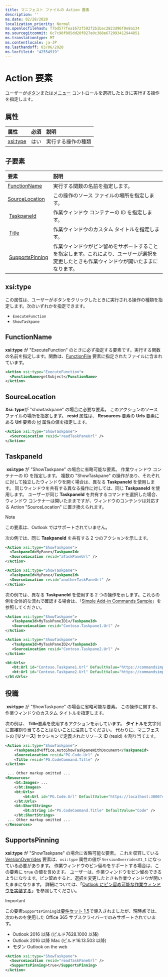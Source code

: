 ```yaml
---
title: マニフェスト ファイルの Action 要素
description: ''
ms.date: 02/28/2020
localization_priority: Normal
ms.openlocfilehash: f7bd577fea1672f592f2b1bac2823d96f0e8a134
ms.sourcegitcommit: 6c7c98f085dd20f827e0c388e672993412944851
ms.translationtype: MT
ms.contentlocale: ja-JP
ms.lasthandoff: 03/06/2020
ms.locfileid: "42554919"
---
```

# <a name="action-element"></a>Action 要素

ユーザーが[ボタン](control.md#button-control)または[メニュー](control.md#menu-dropdown-button-controls) コントロールを選択したときに実行する操作を指定します。

## <a name="attributes"></a>属性

|  属性  |  必須  |  説明  |
|:-----|:-----|:-----|
|  [xsi:type](#xsitype)  |  はい  | 実行する操作の種類|

## <a name="child-elements"></a>子要素

|  要素 |  説明  |
|:-----|:-----|
|  [FunctionName](#functionname) |    実行する関数の名前を指定します。 |
|  [SourceLocation](#sourcelocation) |    この操作のソース ファイルの場所を指定します。 |
|  [TaskpaneId](#taskpaneid) | 作業ウィンドウ コンテナーの ID を指定します。|
|  [Title](#title) | 作業ウィンドウのカスタム タイトルを指定します。|
|  [SupportsPinning](#supportspinning) | 作業ウィンドウがピン留めをサポートすることを指定します。これにより、ユーザーが選択を変更したときも作業ウィンドウが開いたままになります。|
  

## <a name="xsitype"></a>xsi:type

この属性は、ユーザーがボタンをクリックしたときに実行される操作の種類を指定します。次のいずれかを指定できます。

- `ExecuteFunction`
- `ShowTaskpane`

## <a name="functionname"></a>FunctionName

**xsi:type** が "ExecuteFunction" のときに必ず指定する要素です。実行する関数の名前を指定します。関数は、[FunctionFile](functionfile.md) 要素に指定されたファイルに含まれています。

```xml
<Action xsi:type="ExecuteFunction">
  <FunctionName>getSubject</FunctionName>
</Action>
```

## <a name="sourcelocation"></a>SourceLocation

**Xsi: type**が "showtaskpane" の場合に必要な要素。 このアクションのソース ファイルの場所を指定します。 **resid** 属性は、 **Resources** 要素の **Urls** 要素にある **Url** 要素の [id](resources.md) 属性の値を指定します。

```xml
<Action xsi:type="ShowTaskpane">
  <SourceLocation resid="readTaskPaneUrl" />
</Action>
```  

## <a name="taskpaneid"></a>TaskpaneId

 **xsi:type** が "ShowTaskpane" の場合に省略可能な要素。 作業ウィンドウ コンテナーの ID を指定します。 複数の "ShowTaskpane" の操作があり、それぞれに対して独立したウィンドウを開く場合は、異なる **TaskpaneId** を使用します。 同じウィンドウを共有する異なる操作に対しては、同じ **TaskpaneId** を使用します。 ユーザーが同じ **TaskpaneId** を共有するコマンドを選択した場合、ウィンドウ コンテナーは開いたままですが、ウィンドウのコンテンツは対応する Action "SourceLocation" に置き換えられます。

> [!NOTE]
> この要素は、Outlook ではサポートされていません。

次の例では、同じ **TaskpaneId** を共有する 2 つのアクションを示します。

```xml
<Action xsi:type="ShowTaskpane">
  <TaskpaneId>MyPane</TaskpaneId>
  <SourceLocation resid="aTaskPaneUrl" />
</Action>

<Action xsi:type="ShowTaskpane">
  <TaskpaneId>MyPane</TaskpaneId>
  <SourceLocation resid="anotherTaskPaneUrl" />
</Action>
```  

次の例では、異なる **TaskpaneId** を使用する 2 つの操作を示します。これらの例を全体的な流れで確認する場合は、「[Simple Add-in Commands Sample](https://github.com/OfficeDev/Office-Add-in-Commands-Samples/blob/master/Simple/Manifest/SimpleAddin.xml)」を参照してください。

```xml
<Action xsi:type="ShowTaskpane">
   <TaskpaneId>MyTaskPaneID1</TaskpaneId>
   <SourceLocation resid="Contoso.Taskpane1.Url" />
</Action>

<Action xsi:type="ShowTaskpane">
   <TaskpaneId>MyTaskPaneID2</TaskpaneId>
   <SourceLocation resid="Contoso.Taskpane2.Url" />
</Action>
```  

```xml
<bt:Urls>
   <bt:Url id="Contoso.Taskpane1.Url" DefaultValue="https://commandsimple.azurewebsites.net/Taskpane.html" />
   <bt:Url id="Contoso.Taskpane2.Url" DefaultValue="https://commandsimple.azurewebsites.net/Taskpane2.html" />
</bt:Urls>
```  

## <a name="title"></a>役職

 **xsi:type** が "ShowTaskpane" の場合に省略可能な要素。 この操作に関する、作業ウィンドウのカスタム タイトルを指定します。

次の例は、 **Title**要素を使用するアクションを示しています。 **タイトル**を文字列に直接割り当てることはないことに注意してください。 代わりに、マニフェストの [**リソース**] セクションで定義されたリソース ID (resid) を割り当てます。

```xml
<Action xsi:type="ShowTaskpane">
    <TaskpaneId>Office.AutoShowTaskpaneWithDocument</TaskpaneId>
    <SourceLocation resid="PG.Code.Url" />
    <Title resid="PG.CodeCommand.Title" />
</Action>

 ... Other markup omitted ...
<Resources>
    <bt:Images> ...
    </bt:Images>
    <bt:Urls>
        <bt:Url id="PG.Code.Url" DefaultValue="https://localhost:3000?commands=1" />
    </bt:Urls>
    <bt:ShortStrings>
        <bt:String id="PG.CodeCommand.Title" DefaultValue="Code" />
    </bt:ShortStrings>
 ... Other markup omitted ...
</Resources>
```

## <a name="supportspinning"></a>SupportsPinning

**xsi:type** が "ShowTaskpane" の場合に省略可能な要素。 これを収容している [VersionOverrides](versionoverrides.md) 要素は、`xsi:type` 属性の値が `VersionOverridesV1_1` になっている必要があります。 作業ウィンドウのピン留めをサポートする場合は、この要素に `true` の値を含めます。 ユーザーは、作業ウィンドウをピン留めできるようになります。ピン留めすると、選択を変更したときも作業ウィンドウが開いたままになります。 詳細については、「[Outlook にピン留め可能な作業ウィンドウを実装する](../../outlook/pinnable-taskpane.md)」を参照してください。

> [!IMPORTANT]
> この要素`SupportsPinning`は[要件セット 1.5](../objectmodel/requirement-set-1.5/outlook-requirement-set-1.5.md)で導入されましたが、現時点では、次のものを使用した Office 365 サブスクライバーでのみサポートされています。
> - Outlook 2016 以降 (ビルド7628.1000 以降)
> - Outlook 2016 以降 Mac (ビルド16.13.503 以降)
> - モダン Outlook on the web

```xml
<Action xsi:type="ShowTaskpane">
  <SourceLocation resid="readTaskPaneUrl" />
  <SupportsPinning>true</SupportsPinning>
</Action>
```
